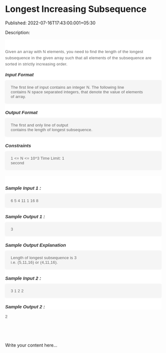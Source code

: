 # Longest Increasing Subsequence

Published: 2022-07-16T17:43:00.001+05:30

Description: 
      <div _ngcontent-orn-c711="" class="description ng-star-inserted"
      imageoverlay="" style="background-color: white; font-family: Muli, sans-serif; margin: 0px;
      padding: 30px 0px 0px;"><h4
      id="given-an-array-with-n-elements-you-need-to-find-the-length-of-the-longest-subsequence-in-the-given-array-such-that-all-elements-of-the-subsequence-are-sorted-in-strictly-increasing-order"
      style="color: #626262; font-size: 13px; font-weight: 400; letter-spacing: 0.3px; line-height:
      20px; margin: 0px; padding: 0px 0px 15px;">Given an array with N elements, you need to find
      the length of the longest subsequence in the given array such that all elements of the
      subsequence are sorted in strictly increasing order.</h4><h5 id="input-format"
      style="color: #2d2d2d; font-size: 15px; margin: 0px; padding: 0px;">Input
      Format</h5><pre style="background-color: whitesmoke; border-radius: 4px; box-shadow:
      rgba(0, 0, 0, 0.06) 0px 0px 4px 0px; font-family: Muli, sans-serif; font-weight: 600;
      margin-bottom: 20px; margin-top: 10px; max-width: 866px; overflow-x: hidden; padding: 15px
      18px; white-space: pre-wrap;"><code style="color: #626262; font-family: Muli,
      sans-serif; font-size: 13px; font-weight: 400; letter-spacing: 0.23px; margin: 0px; padding:
      0px;">The first line of input contains an integer N. The following line contains N space
      separated integers, that denote the value of elements of array.
      </code></pre><h5 id="output-format" style="color: #2d2d2d; font-size: 15px;
      margin: 0px; padding: 0px;">Output Format</h5><pre style="background-color:
      whitesmoke; border-radius: 4px; box-shadow: rgba(0, 0, 0, 0.06) 0px 0px 4px 0px; font-family:
      Muli, sans-serif; font-weight: 600; margin-bottom: 20px; margin-top: 10px; max-width: 866px;
      overflow-x: hidden; padding: 15px 18px; white-space: pre-wrap;"><code style="color:
      #626262; font-family: Muli, sans-serif; font-size: 13px; font-weight: 400; letter-spacing:
      0.23px; margin: 0px; padding: 0px;">The first and only line of output contains the length
      of longest subsequence.
      </code></pre><h5 id="constraints" style="color: #2d2d2d; font-size: 15px;
      margin: 0px; padding: 0px;">Constraints</h5><pre style="background-color:
      whitesmoke; border-radius: 4px; box-shadow: rgba(0, 0, 0, 0.06) 0px 0px 4px 0px; font-family:
      Muli, sans-serif; font-weight: 600; margin-bottom: 20px; margin-top: 10px; max-width: 866px;
      overflow-x: hidden; padding: 15px 18px; white-space: pre-wrap;"><code style="color:
      #626262; font-family: Muli, sans-serif; font-size: 13px; font-weight: 400; letter-spacing:
      0.23px; margin: 0px; padding: 0px;">1 &lt;= N &lt;= 10^3
      Time Limit: 1 second
      </code></pre></div><div _ngcontent-orn-c711="" class="description
      ng-star-inserted" style="background-color: white; font-family: Muli, sans-serif; margin: 0px;
      padding: 30px 0px 0px;"><h5 style="color: #2d2d2d; font-size: 15px; margin: 0px;
      padding: 0px;">Sample Input 1 :</h5><pre style="background-color: whitesmoke;
      border-radius: 4px; box-shadow: rgba(0, 0, 0, 0.06) 0px 0px 4px 0px; font-family: Muli,
      sans-serif; font-weight: 600; margin-bottom: 20px; margin-top: 10px; max-width: 866px;
      overflow-x: hidden; padding: 15px 18px; white-space: pre-wrap;"><code style="color:
      #626262; font-family: Muli, sans-serif; font-size: 13px; font-weight: 400; letter-spacing:
      0.23px; margin: 0px; padding: 0px;">6
      5 4 11 1 16 8
      </code></pre><h5 style="color: #2d2d2d; font-size: 15px; margin: 0px; padding:
      0px;">Sample Output 1 :</h5><pre style="background-color: whitesmoke;
      border-radius: 4px; box-shadow: rgba(0, 0, 0, 0.06) 0px 0px 4px 0px; font-family: Muli,
      sans-serif; font-weight: 600; margin-bottom: 20px; margin-top: 10px; max-width: 866px;
      overflow-x: hidden; padding: 15px 18px; white-space: pre-wrap;"><code style="color:
      #626262; font-family: Muli, sans-serif; font-size: 13px; font-weight: 400; letter-spacing:
      0.23px; margin: 0px; padding: 0px;">3
      </code></pre><h5 style="color: #2d2d2d; font-size: 15px; margin: 0px; padding:
      0px;">Sample Output Explanation</h5><pre style="background-color: whitesmoke;
      border-radius: 4px; box-shadow: rgba(0, 0, 0, 0.06) 0px 0px 4px 0px; font-family: Muli,
      sans-serif; font-weight: 600; margin-bottom: 20px; margin-top: 10px; max-width: 866px;
      overflow-x: hidden; padding: 15px 18px; white-space: pre-wrap;"><code style="color:
      #626262; font-family: Muli, sans-serif; font-size: 13px; font-weight: 400; letter-spacing:
      0.23px; margin: 0px; padding: 0px;">Length of longest subsequence is 3 i.e. (5,11,16) or
      (4,11,16).
      </code></pre><h5 style="color: #2d2d2d; font-size: 15px; margin: 0px; padding:
      0px;">Sample Input 2 :</h5><pre style="background-color: whitesmoke;
      border-radius: 4px; box-shadow: rgba(0, 0, 0, 0.06) 0px 0px 4px 0px; font-family: Muli,
      sans-serif; font-weight: 600; margin-bottom: 20px; margin-top: 10px; max-width: 866px;
      overflow-x: hidden; padding: 15px 18px; white-space: pre-wrap;"><code style="color:
      #626262; font-family: Muli, sans-serif; font-size: 13px; font-weight: 400; letter-spacing:
      0.23px; margin: 0px; padding: 0px;">3
      1 2 2
      </code></pre><h5 style="color: #2d2d2d; font-size: 15px; margin: 0px; padding:
      0px;">Sample Output 2 :</h5></div><p><span style="background-color:
      whitesmoke; color: #626262; font-family: Muli, sans-serif; font-size: 13px; letter-spacing:
      0.23px; white-space: pre-wrap;">2</span>&nbsp;</p><p><br
      /></p><p><br /><script
      src="https://gist.github.com/Svastikkka/a16fde4d3843a54d4c96a334abbbda10.js"></script></p>

Write your content here...